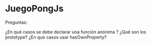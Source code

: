 # JuegoPongJs

Preguntas: 

¿En qué casos se debe declarar una función anónima ?
¿Qué son los prototype?
¿En que casos usar hasOwnProperty? 
